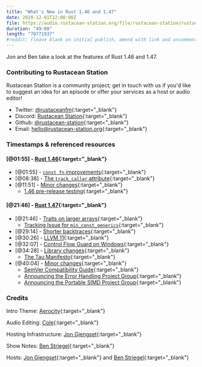 ```yaml
---
title: "What's New in Rust 1.46 and 1.47"
date: 2020-12-01T22:00:00Z
file: https://audio.rustacean-station.org/file/rustacean-station/rustacean-station-e031-rust-1.46-1.47.mp3
duration: "49:08"
length: "70771937"
#reddit: (leave blank on initial publish, amend with link and uncomment this line after Reddit thread has been posted)
---
```


Jon and Ben take a look at the features of Rust 1.46 and 1.47.

### Contributing to Rustacean Station

<!-- You can probably leave this as-is -->

Rustacean Station is a community project; get in touch with us if you'd like to suggest an idea for an episode or offer your services as a host or audio editor!

 - Twitter: [@rustaceanfm](https://twitter.com/rustaceanfm){:target="_blank"}
 - Discord: [Rustacean Station](https://discord.gg/cHc3Gyc){:target="_blank"}
 - Github: [@rustacean-station](https://github.com/rustacean-station/){:target="_blank"}
 - Email: [hello@rustacean-station.org](mailto:hello@rustacean-station.org){:target="_blank"}

### Timestamps & referenced resources

#### [@01:55] - [Rust 1.46](https://blog.rust-lang.org/2020/08/27/Rust-1.46.0.html){:target="_blank"}

 - [@01:55] - [`const fn` improvements](https://blog.rust-lang.org/2020/08/27/Rust-1.46.0.html#const-fn-improvements){:target="_blank"}
 - [@08:38] - [The `track_caller` attribute](https://blog.rust-lang.org/2020/08/27/Rust-1.46.0.html#track_caller){:target="_blank"}
 - [@11:51] - [Minor changes](https://github.com/rust-lang/rust/blob/master/RELEASES.md#version-1460-2020-08-27){:target="_blank"}
     - [1.46 pre-release testing](https://blog.rust-lang.org/inside-rust/2020/08/24/1.46.0-prerelease.html){:target="_blank"}

#### [@21:46] - [Rust 1.47](https://blog.rust-lang.org/2020/10/08/Rust-1.47.html){:target="_blank"}

 - [@21:46] - [Traits on larger arrays](https://blog.rust-lang.org/2020/10/08/Rust-1.47.html#traits-on-larger-arrays){:target="_blank"}
     - [Tracking Issue for `min_const_generics`](https://github.com/rust-lang/rust/issues/74878){:target="_blank"}
 - [@29:14] - [Shorter backtraces](https://blog.rust-lang.org/2020/10/08/Rust-1.47.html#shorter-backtraces){:target="_blank"}
 - [@30:26] - [LLVM 11](https://blog.rust-lang.org/2020/10/08/Rust-1.47.html#llvm-11){:target="_blank"}
 - [@32:07] - [Control Flow Guard on Windows](https://blog.rust-lang.org/2020/10/08/Rust-1.47.html#control-flow-guard-on-windows){:target="_blank"}
 - [@34:28] - [Library changes](https://blog.rust-lang.org/2020/10/08/Rust-1.47.html#library-changes){:target="_blank"}
     - [The Tau Manifesto](https://tauday.com/tau-manifesto){:target="_blank"}
 - [@40:04] - [Minor changes](https://github.com/rust-lang/rust/blob/master/RELEASES.md#version-1470-2020-10-08){:target="_blank"}
     - [SemVer Compatibility Guide](https://doc.rust-lang.org/cargo/reference/semver.html){:target="_blank"}
     - [Announcing the Error Handling Project Group](https://blog.rust-lang.org/inside-rust/2020/09/18/error-handling-wg-announcement.html){:target="_blank"}
     - [Announcing the Portable SIMD Project Group](https://blog.rust-lang.org/inside-rust/2020/09/29/Portable-SIMD-PG.html){:target="_blank"}

<!--
In this section, leave timestamped notes of the form:

 - [@HH:MM:SS] - Topic at first timestamp
 - [@HH:MM:SS] - Topic at second timestamp
     - A link to additional material discussed during the preceding topic

-->

### Credits

Intro Theme: [Aerocity](https://twitter.com/AerocityMusic){:target="_blank"}

Audio Editing: [Cole](https://twitch.tv/refactorordie){:target="_blank"}

Hosting Infrastructure: [Jon Gjengset](https://twitter.com/jonhoo/){:target="_blank"}

Show Notes: [Ben Striegel](https://twitter.com/bstrie){:target="_blank"}

Hosts: [Jon Gjengset](https://twitter.com/jonhoo/){:target="_blank"} and [Ben Striegel](https://twitter.com/bstrie){:target="_blank"}
